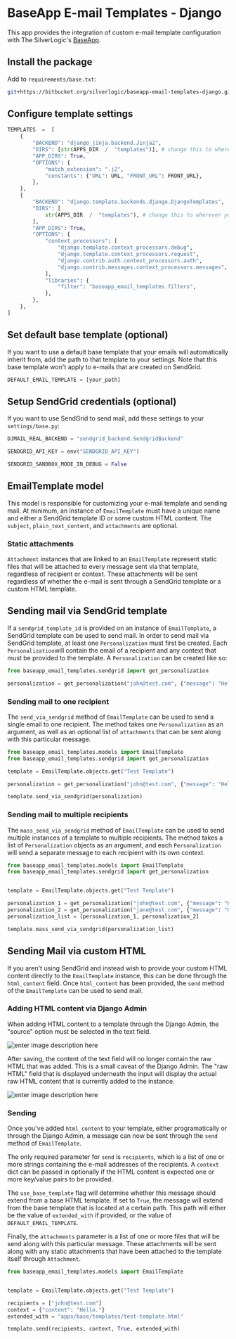 
# BaseApp E-mail Templates - Django
This app provides the integration of custom e-mail template configuration with The SilverLogic's [BaseApp](https://bitbucket.org/silverlogic/baseapp-django-v2).

## Install the package
Add to `requirements/base.txt`:
```bash
git+https://bitbucket.org/silverlogic/baseapp-email-templates-django.git
```

## Configure template settings
```py
TEMPLATES  =  [
	{
		"BACKEND": "django_jinja.backend.Jinja2",
		"DIRS": [str(APPS_DIR  /  "templates")], # change this to wherever your base templates are stored
		"APP_DIRS": True,
		"OPTIONS": {
			"match_extension": ".j2",
			"constants": {"URL": URL, "FRONT_URL": FRONT_URL},
		},
	},
	{
		"BACKEND": "django.template.backends.django.DjangoTemplates",
		"DIRS": [
			str(APPS_DIR  /  "templates"), # change this to wherever your base templates are stored
		],
		"APP_DIRS": True,
		"OPTIONS": {
			"context_processors": [
				"django.template.context_processors.debug",
				"django.template.context_processors.request",
				"django.contrib.auth.context_processors.auth",
				"django.contrib.messages.context_processors.messages",
			],
			"libraries": {
				"filter": "baseapp_email_templates.filters",
			},
		},
	},
]
```
  
## Set default base template (optional)
If you want to use a default base template that your emails will automatically inherit from, add the path to that template to your settings. Note that this base template won't apply to e-mails that are created on SendGrid.

```py
DEFAULT_EMAIL_TEMPLATE = [your_path]
```

## Setup SendGrid credentials (optional)
If you want to use SendGrid to send mail, add these settings to your `settings/base.py`:
```py
DJMAIL_REAL_BACKEND = "sendgrid_backend.SendgridBackend"

SENDGRID_API_KEY = env("SENDGRID_API_KEY")

SENDGRID_SANDBOX_MODE_IN_DEBUG = False
```

## EmailTemplate model

This model is responsible for customizing your e-mail template and sending mail. At minimum, an instance of `EmailTemplate` must have a unique name and either a SendGrid template ID or some custom HTML content. The `subject`, `plain_text_content`, and `attachments` are optional.

### Static attachments
`Attachment` instances that are linked to an `EmailTemplate` represent static files that will be attached to every message sent via that template, regardless of recipient or context. These attachments will be sent regardless of whether the e-mail is sent through a SendGrid template or a custom HTML template.

## Sending mail via SendGrid template
If a `sendgrid_template_id` is provided on an instance of `EmailTemplate`, a SendGrid template can be used to send mail. In order to send mail via SendGrid template, at least one `Personalization` must first be created. Each `Personalization`will contain the email of a recipient and any context that must be provided to the template. A `Personalization` can be created like so:

```py
from baseapp_email_templates.sendgrid import get_personalization

personalization = get_personalization("john@test.com", {"message": "Hello there."})
```

### Sending mail to one recipient
The `send_via_sendgrid` method of `EmailTemplate` can be used to send a single email to one recipient. The method takes one `Personalization` as an argument, as well as an optional list of `attachments` that can be sent along with this particular message.

```py
from baseapp_email_templates.models import EmailTemplate
from baseapp_email_templates.sendgrid import get_personalization

template = EmailTemplate.objects.get("Test Template")

personalization = get_personalization("john@test.com", {"message": "Hello there."})

template.send_via_sendgrid(personalization)
```

### Sending mail to multiple recipients
The `mass_send_via_sendgrid` method of `EmailTemplate` can be used to send multiple instances of a template to multiple recipients. The method takes a list of `Personalization` objects as an argument, and each `Personalization` will send a separate message to each recipient with its own context.

```py
from baseapp_email_templates.models import EmailTemplate
from baseapp_email_templates.sendgrid import get_personalization


template = EmailTemplate.objects.get("Test Template")

personalization_1 = get_personalization("john@test.com", {"message": "Hello there."})
personalization_2 = get_personalization("jane@test.com", {"message": "Good morning."})
personalization_list = [personalization_1, personalization_2]

template.mass_send_via_sendgrid(personalization_list)
```

## Sending Mail via custom HTML
If you aren't using SendGrid and instead wish to provide your custom HTML content directly to the `EmailTemplate` instance, this can be done through the `html_content` field. Once `html_content` has been provided, the `send` method of the `EmailTemplate` can be used to send mail. 

### Adding HTML content via Django Admin
When adding HTML content to a template through the Django Admin, the "source" option must be selected in the text field.

![enter image description here](https://i.ibb.co/3yCBRy3/Screen-Shot-2023-06-12-at-12-48-17-PM.png)

After saving, the content of the text field will no longer contain the raw HTML that was added. This is a small caveat of the Django Admin. The "raw HTML" field that is displayed underneath the input will display the actual raw HTML content that is currently added to the instance. 

![enter image description here](https://i.ibb.co/0jgms7c/Screen-Shot-2023-06-12-at-12-48-32-PM.png)


### Sending
Once you've added `html_content` to your template, either programatically or through the Django Admin, a message can now be sent through the `send` method of `EmailTemplate`. 

The only required parameter for `send` is `recipients`, which is a list of one or more strings containing the e-mail addresses of the recipients. A `context` dict can be passed in optionally if the HTML content is expected one or more key/value pairs to be provided.

The `use_base_template` flag will determine whether this message should extend from a base HTML template. If set to `True`, the message will extend from the base template that is located at a certain path. This path will either be the value of `extended_with` if provided, or the value of `DEFAULT_EMAIL_TEMPLATE`. 

Finally, the `attachments` parameter is a list of one or more files that will be send along with this particular message. These attachments will be sent along with any static attachments that have been attached to the template itself through `Attachment`.

```py
from baseapp_email_templates.models import EmailTemplate


template = EmailTemplate.objects.get("Test Template")

recipients = ["john@test.com"]
context = {"content": "Hello."}
extended_with = "apps/base/templates/test-template.html"

template.send(recipients, context, True, extended_with)
```